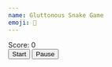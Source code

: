 ```yaml
---
name: Gluttonous Snake Game
emoji: 🐍
---
```


<div class="relative w-full h-screen flex justify-center items-center bg-background text-foreground">
  <div id="game-board" class="w-[600px] h-[600px] flex flex-col items-center justify-center bg-card rounded-lg shadow-lg">
    <div id="score-board" class="w-full text-center p-4 text-card-foreground">
      Score: <span id="score">0</span>
    </div>
    <canvas id="game-canvas" width="580" height="580" class="bg-background"></canvas>
    <div class="w-full flex justify-between p-4">
      <button id="start-button" class="bg-primary text-primary-foreground px-6 py-2 rounded-md hover:bg-primary/80">Start</button>
      <button id="pause-button" class="bg-secondary text-secondary-foreground px-6 py-2 rounded-md hover:bg-secondary/80">Pause</button>
    </div>
  </div>
</div>

<script>
  const canvas = document.getElementById('game-canvas');
  const ctx = canvas.getContext('2d');
  const scoreBoard = document.getElementById('score');
  const startButton = document.getElementById('start-button');
  const pauseButton = document.getElementById('pause-button');

  let score = 0;
  let snake;
  let food;
  let direction;
  let gameInterval;

  const initGame = () => {
    direction = 'right';
    createSnake();
    createFood();
    if (gameInterval) clearInterval(gameInterval);
    gameInterval = setInterval(paint, 80);
  };

  const createSnake = () => {
    const length = 5;
    snake = [];
    for (let i = length - 1; i >= 0; i--) {
      snake.push({ x: i, y: 0 });
    }
  };

  const createFood = () => {
    food = {
      x: Math.round(Math.random() * (canvas.width - 10) / 10),
      y: Math.round(Math.random() * (canvas.height - 10) / 10),
    };
  };

  const paint = () => {
    // Paint the canvas
    ctx.fillStyle = 'var(--background)';
    ctx.fillRect(0, 0, canvas.width, canvas.height);
    ctx.strokeStyle = 'var(--border)';
    ctx.strokeRect(0, 0, canvas.width, canvas.height);

    const dx = direction === 'right' ? 1 : direction === 'left' ? -1 : 0;
    const dy = direction === 'up' ? -1 : direction === 'down' ? 1 : 0;

    const head = { x: snake[0].x + dx, y: snake[0].y + dy };

    // Check collision
    if (
      head.x === -1 ||
      head.x === canvas.width / 10 ||
      head.y === -1 ||
      head.y === canvas.height / 10 ||
      snake.some(segment => segment.x === head.x && segment.y === head.y)
    ) {
      // Game over
      clearInterval(gameInterval);
      alert('Game over');
      return;
    }

    // Check if snake eats food
    if (head.x === food.x && head.y === food.y) {
      score += 10;
      scoreBoard.textContent = score;
      createFood();
    } else {
      snake.pop();
    }

    snake.unshift(head);

    // Paint the snake
    snake.forEach(segment => {
      ctx.fillStyle = 'var(--primary)';
      ctx.fillRect(segment.x * 10, segment.y * 10, 10, 10);
      ctx.strokeStyle = 'var(--primary-foreground)';
      ctx.strokeRect(segment.x * 10, segment.y * 10, 10, 10);
    });

    // Paint the food
    ctx.fillStyle = 'var(--accent)';
    ctx.fillRect(food.x * 10, food.y * 10, 10, 10);
    ctx.strokeStyle = 'var(--accent-foreground)';
    ctx.strokeRect(food.x * 10, food.y * 10, 10, 10);
  };

  // Control the snake
  window.addEventListener('keydown', e => {
    if (e.key === 'ArrowUp' && direction !== 'down') direction = 'up';
    else if (e.key === 'ArrowDown' && direction !== 'up') direction = 'down';
    else if (e.key === 'ArrowLeft' && direction !== 'right') direction = 'left';
    else if (e.key === 'ArrowRight' && direction !== 'left') direction = 'right';
  });

  startButton.addEventListener('click', initGame);
  pauseButton.addEventListener('click', () => clearInterval(gameInterval));

</script>

